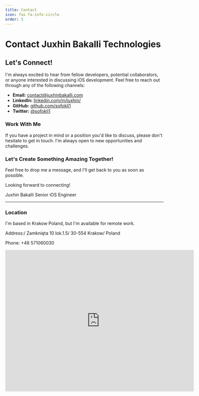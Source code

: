 ```yaml
---
title: Contact
icon: fas fa-info-circle
order: 5
---
```


# Contact Juxhin Bakalli Technologies

## Let's Connect!

I'm always excited to hear from fellow developers, potential collaborators, or anyone interested in discussing iOS development. Feel free to reach out through any of the following channels:

- **Email:** [contact@juxhinbakalli.com](mailto:contact@juxhinbakalli.com)
- **LinkedIn:** [linkedin.com/in/juxhin/](https://www.linkedin.com/in/juxhin/)
- **GitHub:** [github.com/sofokli1](https://github.com/sofokli1)
- **Twitter:** [@sofokli1](https://twitter.com/sofokli1)

### Work With Me

If you have a project in mind or a position you'd like to discuss, please don't hesitate to get in touch. I'm always open to new opportunities and challenges.

### Let's Create Something Amazing Together!

Feel free to drop me a message, and I'll get back to you as soon as possible.

Looking forward to connecting!

Juxhin Bakalli
Senior iOS Engineer

---

### Location

I'm based in Krakow Poland, but I'm available for remote work.

Address:/
Zamknięta 10 lok.1.5/
30-554 Krakow/
Poland

Phone:
+48 571060030

<iframe src="https://www.google.com/maps/embed?pb=!1m18!1m12!1m3!1d81987.39026564447!2d19.922302395846238!3d50.04684659797765!2m3!1f0!2f0!3f0!3m2!1i1024!2i768!4f13.1!3m3!1m2!1s0x471644c0354e18d1%3A0xb46bb6b576478abf!2zS3Jha8Ozdw!5e0!3m2!1sen!2spl!4v1697640374604!5m2!1sen!2spl" width="600" height="450" style="border:0;" allowfullscreen="" loading="lazy" referrerpolicy="no-referrer-when-downgrade"></iframe>

